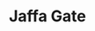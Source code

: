 ---
layout: show
title: "Jaffa Gate"
by: "Wayne Harrel"
tags: [lighting, scenic]
theatre: "Northwest Theatre Workshop"
director: "Eric Lyness"
sound: "Hal Logan"
---